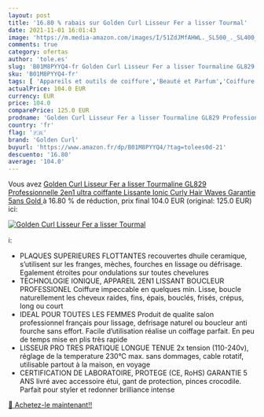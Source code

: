 ```yaml
---
layout: post
title: '16.80 % rabais sur Golden Curl Lisseur Fer a lisser Tourmal'
date: 2021-11-01 16:01:43
image: 'https://m.media-amazon.com/images/I/51ZdJMfAHWL._SL500_._SL400_.jpg'
comments: true
category: ofertas
author: 'tole.es'
slug: 'B01M8PYYQ4-fr Golden Curl Lisseur Fer a lisser Tourmaline GL829...'
sku: 'B01M8PYYQ4-fr'
tags: [ 'Appareils et outils de coiffure','Beauté et Parfum','Coiffure et soins des cheveux','Fers à coiffer','Fers à lisser','golden curl', ]
actualPrice: 104.0 EUR
currency: EUR
price: 104.0
comparePrice: 125.0 EUR
prodname: 'Golden Curl Lisseur Fer a lisser Tourmaline GL829 Professionnelle  2en1 ultra coiffante  Lissante  Ionic Curly Hair Waves Garantie 5ans  Gold '
country: 'fr'
flag: '🇫🇷'
brand: 'Golden Curl'
buyurl: 'https://www.amazon.fr/dp/B01M8PYYQ4/?tag=tolees0d-21'
descuento: '16.80'
average: '104.0'
---
```


Vous avez [Golden Curl Lisseur Fer a lisser Tourmaline GL829 Professionnelle  2en1 ultra coiffante  Lissante  Ionic Curly Hair Waves Garantie 5ans  Gold ](https://www.amazon.fr/dp/B01M8PYYQ4/?tag=tolees0d-21)  à  16.80 % de réduction, prix final  104.0 EUR (original: 125.0 EUR) ici:

[![Golden Curl Lisseur Fer a lisser Tourmal](https://m.media-amazon.com/images/I/51ZdJMfAHWL._SL500_._SL400_.jpg)](https://www.amazon.fr/dp/B01M8PYYQ4/?tag=tolees0d-21)

ℹ️:

- PLAQUES SUPERIEURES FLOTTANTES recouvertes dhuile ceramique, s’utilisent sur les franges, mèches, fourches en lissage ou défrisage. Egalement étroites pour ondulations sur toutes chevelures
- TECHNOLOGIE IONIQUE, APPAREIL 2EN1 LISSANT BOUCLEUR PROFESSIONEL Coiffure impeccable en quelques min. Lisse, boucle naturellement les cheveux raides, fins, épais, bouclés, frisés, crépus, long ou court
- IDEAL POUR TOUTES LES FEMMES Produit de qualite salon professionnel français pour lissage, defrisage naturel ou boucleur anti fourche sans effort. Facile d’utilisation réalise un coiffage parfait. En peu de temps mise en plis très rapide
- LISSEUR PRO TRES PRATIQUE LONGUE TENUE 2x tension (110-240v), réglage de la temperature 230°C max. sans dommages, cable rotatif, utilisable partout à la maison, en voyage
- CERTIFICATION DE LABORATOIRE, PROTEGE (CE, RoHS) GARANTIE 5 ANS livré avec accessoire étui, gant de protection, pinces crocodile. Parfait pour styler et redonner brilliance intense

[🛒 Achetez-le maintenant!!](https://www.amazon.fr/dp/B01M8PYYQ4/?tag=tolees0d-21)
